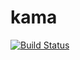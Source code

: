 # kama
[![Build Status](https://travis-ci.org/miro662/kama.svg?branch=master)](https://travis-ci.org/miro662/kama)